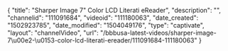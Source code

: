 {
    "title": "Sharper Image 7&quot; Color LCD Literati eReader",
    "description": "",
    "channelid": "111091684",
    "videoid": "111180063",
    "date_created": "1502923785",
    "date_modified": "1504049176",
    "type": "captivate",
    "layout": "channelVideo",
    "url": "\/bbbusa-latest-videos\/sharper-image-7\u00e2-\u0153-color-lcd-literati-ereader\/111091684-111180063"
}